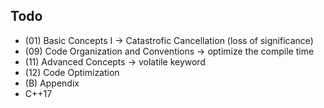 ## Todo ##

* (01) Basic Concepts I -> Catastrofic Cancellation (loss of significance)
* (09) Code Organization and Conventions -> optimize the compile time
* (11) Advanced Concepts -> volatile keyword
* (12) Code Optimization
* (B) Appendix
* C++17
